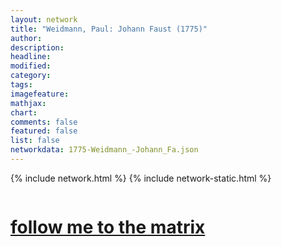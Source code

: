 ```yaml
---
layout: network
title: "Weidmann, Paul: Johann Faust (1775)"
author:
description:
headline:
modified:
category:
tags: 
imagefeature: 
mathjax: 
chart: 
comments: false
featured: false
list: false
networkdata: 1775-Weidmann_-Johann_Fa.json
---
```

{% include network.html %}
{% include network-static.html %}
<div class="row">
  <div class="small-5 small-centered columns"><a href="/matrix14"><h1>follow me to the matrix</h1></a>
</div>
</div>
